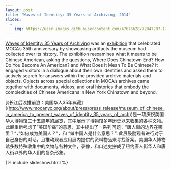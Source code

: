 ```yaml
---
layout: post
title: "Waves of Identity: 35 Years of Archiving, 2014"
slides:
  -
    img: https://user-images.githubusercontent.com/47676628/72847207-12f0dc00-3c70-11ea-9c02-fb51a03fcf93.jpg
---
```


[Waves of Identity: 35 Years of Archiving](http://www.mocanyc.org/about/press/press_release/museum_of_chinese_in_america_to_present_waves_of_identity_35_years_of_arch) was an [exhibition](http://www.mocanyc.org/exhibitions/waves_of_identity) that celebrated MOCA’s 35th anniversary by showcasing artifacts the museum had collected over its history. The exhibition reexamines what it means to be Chinese American, asking the questions, Where Does Chinatown End? How Do You Become An American? and What Does It Mean To Be Chinese? It engaged visitors in a dialogue about their own identities and asked them to actively search for answers within the provided archive materials and objects. Objects across special collections in MOCA’s archives came together with documents, videos, and oral histories that embody the complexities of Chinese Americans in New York Chinatown and beyond. 

[《长江后浪推前浪：美国华人35年典藏》\((http://www.mocanyc.org/about/press/press_release/museum_of_chinese_in_america_to_present_waves_of_identity_35_years_of_arch))是一项庆祝美国华人博物馆三十五周年的[展览](http://www.mocanyc.org/exhibitions/waves_of_identity)，其中展示了博物馆多年历史以来收集的各种文物。此展重新考虑了”美国华裔”的意思，其中提出了一系列问题：”唐人街的边界在哪里？“，”如何成为美国人？“，和 “做中国人是什么意思？”. 此展鼓励观者进行对于自己身份的对话，且推动观者应用展内提供的资料物品来寻找答案。美国华人博物馆多数特殊收集中的文物与各种文件，录像，和口述史拼成了纽约唐人街华人和唐人街以外的华人们的复杂形象。

{% include slideshow.html %}
